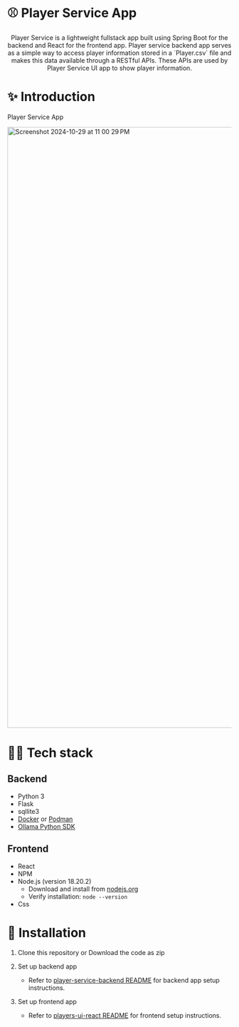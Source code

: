 # ⚾ Player Service App
<p align="center">
Player Service is a lightweight fullstack app built using Spring Boot for the backend and React for the frontend app. Player service backend app serves as a simple way to access player information stored in a `Player.csv` file and makes this data available through a RESTful APIs. These APIs are used by Player Service UI app to show player information.
</p>

# ✨ Introduction

Player Service App

<img width="1349" alt="Screenshot 2024-10-29 at 11 00 29 PM" src="https://github.com/user-attachments/assets/b1cadc82-0484-4328-8170-018eedfac327">


# 👨‍💻 Tech stack

## Backend
- Python 3
- Flask
- sqllite3
- [Docker](https://www.docker.com/) or [Podman](https://podman.io/)
- [Ollama Python SDK](https://github.com/ollama/ollama-python)

## Frontend
- React
- NPM
- Node.js (version 18.20.2)
    - Download and install from [nodejs.org](https://nodejs.org/)
    - Verify installation: `node --version`
- Css

# 🔨 Installation
1. Clone this repository or Download the code as zip

2. Set up backend app
    - Refer to [player-service-backend README](player-service-backend/README.md) for backend app setup instructions.

3. Set up frontend app
    - Refer to [players-ui-react README](players-ui-react/README.md) for frontend setup instructions.


